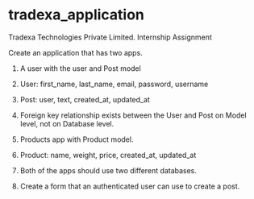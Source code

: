 # tradexa_application
Tradexa Technologies Private Limited.
Internship Assignment

Create an application that has two apps.
 1. A user with the user and Post model 
 2. User: first_name, last_name, email, password, username 
 3. Post: user, text, created_at, updated_at 
 4. Foreign key relationship exists between the User and Post on Model level, not on Database level.

 6. Products app with Product model. 
 7. Product: name, weight, price, created_at, updated_at 
 8. Both of the apps should use two different databases. 
 9. Create a form that an authenticated user can use to create a post.
